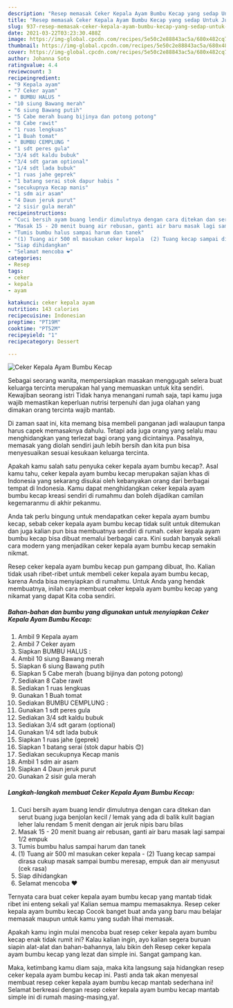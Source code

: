```yaml
---
description: "Resep memasak Ceker Kepala Ayam Bumbu Kecap yang sedap Untuk Jualan"
title: "Resep memasak Ceker Kepala Ayam Bumbu Kecap yang sedap Untuk Jualan"
slug: 937-resep-memasak-ceker-kepala-ayam-bumbu-kecap-yang-sedap-untuk-jualan
date: 2021-03-22T03:23:30.488Z
image: https://img-global.cpcdn.com/recipes/5e50c2e88843ac5a/680x482cq70/ceker-kepala-ayam-bumbu-kecap-foto-resep-utama.jpg
thumbnail: https://img-global.cpcdn.com/recipes/5e50c2e88843ac5a/680x482cq70/ceker-kepala-ayam-bumbu-kecap-foto-resep-utama.jpg
cover: https://img-global.cpcdn.com/recipes/5e50c2e88843ac5a/680x482cq70/ceker-kepala-ayam-bumbu-kecap-foto-resep-utama.jpg
author: Johanna Soto
ratingvalue: 4.4
reviewcount: 3
recipeingredient:
- "9 Kepala ayam"
- "7 Ceker ayam"
- " BUMBU HALUS "
- "10 siung Bawang merah"
- "6 siung Bawang putih"
- "5 Cabe merah buang bijinya dan potong potong"
- "8 Cabe rawit"
- "1 ruas lengkuas"
- "1 Buah tomat"
- " BUMBU CEMPLUNG "
- "1 sdt peres gula"
- "3/4 sdt kaldu bubuk"
- "3/4 sdt garam optional"
- "1/4 sdt lada bubuk"
- "1 ruas jahe geprek"
- "1 batang serai stok dapur habis "
- "secukupnya Kecap manis"
- "1 sdm air asam"
- "4 Daun jeruk purut"
- "2 sisir gula merah"
recipeinstructions:
- "Cuci bersih ayam buang lendir dimulutnya dengan cara ditekan dan serut buang juga benjolan kecil / lemak yang ada di balik kulit bagian leher lalu rendam 5 menit dengan air jeruk nipis baru bilas"
- "Masak 15 - 20 menit buang air rebusan, ganti air baru masak lagi sampai 1/2 empuk"
- "Tumis bumbu halus sampai harum dan tanek"
- "(1) Tuang air 500 ml masukan ceker kepala  (2) Tuang kecap sampai dirasa cukup masak sampai bumbu meresap, empuk dan air menyusut (cek rasa)"
- "Siap dihidangkan"
- "Selamat mencoba ❤"
categories:
- Resep
tags:
- ceker
- kepala
- ayam

katakunci: ceker kepala ayam 
nutrition: 143 calories
recipecuisine: Indonesian
preptime: "PT19M"
cooktime: "PT52M"
recipeyield: "1"
recipecategory: Dessert

---
```



![Ceker Kepala Ayam Bumbu Kecap](https://img-global.cpcdn.com/recipes/5e50c2e88843ac5a/680x482cq70/ceker-kepala-ayam-bumbu-kecap-foto-resep-utama.jpg)

Sebagai seorang wanita, mempersiapkan masakan menggugah selera buat keluarga tercinta merupakan hal yang memuaskan untuk kita sendiri. Kewajiban seorang istri Tidak hanya menangani rumah saja, tapi kamu juga wajib memastikan keperluan nutrisi terpenuhi dan juga olahan yang dimakan orang tercinta wajib mantab.

Di zaman  saat ini, kita memang bisa membeli panganan jadi walaupun tanpa harus capek memasaknya dahulu. Tetapi ada juga orang yang selalu mau menghidangkan yang terlezat bagi orang yang dicintainya. Pasalnya, memasak yang diolah sendiri jauh lebih bersih dan kita pun bisa menyesuaikan sesuai kesukaan keluarga tercinta. 



Apakah kamu salah satu penyuka ceker kepala ayam bumbu kecap?. Asal kamu tahu, ceker kepala ayam bumbu kecap merupakan sajian khas di Indonesia yang sekarang disukai oleh kebanyakan orang dari berbagai tempat di Indonesia. Kamu dapat menghidangkan ceker kepala ayam bumbu kecap kreasi sendiri di rumahmu dan boleh dijadikan camilan kegemaranmu di akhir pekanmu.

Anda tak perlu bingung untuk mendapatkan ceker kepala ayam bumbu kecap, sebab ceker kepala ayam bumbu kecap tidak sulit untuk ditemukan dan juga kalian pun bisa membuatnya sendiri di rumah. ceker kepala ayam bumbu kecap bisa dibuat memalui berbagai cara. Kini sudah banyak sekali cara modern yang menjadikan ceker kepala ayam bumbu kecap semakin nikmat.

Resep ceker kepala ayam bumbu kecap pun gampang dibuat, lho. Kalian tidak usah ribet-ribet untuk membeli ceker kepala ayam bumbu kecap, karena Anda bisa menyiapkan di rumahmu. Untuk Anda yang hendak membuatnya, inilah cara membuat ceker kepala ayam bumbu kecap yang nikamat yang dapat Kita coba sendiri.

<!--inarticleads1-->

##### Bahan-bahan dan bumbu yang digunakan untuk menyiapkan Ceker Kepala Ayam Bumbu Kecap:

1. Ambil 9 Kepala ayam
1. Ambil 7 Ceker ayam
1. Siapkan  BUMBU HALUS :
1. Ambil 10 siung Bawang merah
1. Siapkan 6 siung Bawang putih
1. Siapkan 5 Cabe merah (buang bijinya dan potong potong)
1. Sediakan 8 Cabe rawit
1. Sediakan 1 ruas lengkuas
1. Gunakan 1 Buah tomat
1. Sediakan  BUMBU CEMPLUNG :
1. Gunakan 1 sdt peres gula
1. Sediakan 3/4 sdt kaldu bubuk
1. Sediakan 3/4 sdt garam (optional)
1. Gunakan 1/4 sdt lada bubuk
1. Siapkan 1 ruas jahe (geprek)
1. Siapkan 1 batang serai (stok dapur habis 😊)
1. Sediakan secukupnya Kecap manis
1. Ambil 1 sdm air asam
1. Siapkan 4 Daun jeruk purut
1. Gunakan 2 sisir gula merah




<!--inarticleads2-->

##### Langkah-langkah membuat Ceker Kepala Ayam Bumbu Kecap:

1. Cuci bersih ayam buang lendir dimulutnya dengan cara ditekan dan serut buang juga benjolan kecil / lemak yang ada di balik kulit bagian leher lalu rendam 5 menit dengan air jeruk nipis baru bilas
1. Masak 15 - 20 menit buang air rebusan, ganti air baru masak lagi sampai 1/2 empuk
1. Tumis bumbu halus sampai harum dan tanek
1. (1) Tuang air 500 ml masukan ceker kepala  - (2) Tuang kecap sampai dirasa cukup masak sampai bumbu meresap, empuk dan air menyusut (cek rasa)
1. Siap dihidangkan
1. Selamat mencoba ❤




Ternyata cara buat ceker kepala ayam bumbu kecap yang mantab tidak ribet ini enteng sekali ya! Kalian semua mampu memasaknya. Resep ceker kepala ayam bumbu kecap Cocok banget buat anda yang baru mau belajar memasak maupun untuk kamu yang sudah lihai memasak.

Apakah kamu ingin mulai mencoba buat resep ceker kepala ayam bumbu kecap enak tidak rumit ini? Kalau kalian ingin, ayo kalian segera buruan siapin alat-alat dan bahan-bahannya, lalu bikin deh Resep ceker kepala ayam bumbu kecap yang lezat dan simple ini. Sangat gampang kan. 

Maka, ketimbang kamu diam saja, maka kita langsung saja hidangkan resep ceker kepala ayam bumbu kecap ini. Pasti anda tak akan menyesal membuat resep ceker kepala ayam bumbu kecap mantab sederhana ini! Selamat berkreasi dengan resep ceker kepala ayam bumbu kecap mantab simple ini di rumah masing-masing,ya!.

